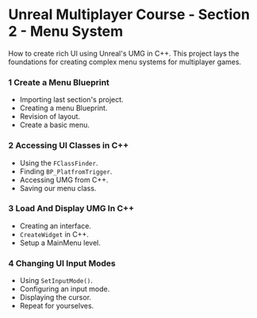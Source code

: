 # Unreal Multiplayer Course - Section 2 - Menu System

How to create rich UI using Unreal's UMG in C++. This project lays the foundations for creating complex menu systems for multiplayer games. 

### 1 Create a Menu Blueprint ###

+ Importing last section's project.
+ Creating a menu Blueprint.
+ Revision of layout.
+ Create a basic menu.

### 2 Accessing UI Classes in C++ ###

+ Using the `FClassFinder`.
+ Finding `BP_PlatfromTrigger`.
+ Accessing UMG from C++.
+ Saving our menu class.

### 3 Load And Display UMG In C++ ###

+ Creating an interface.
+ `CreateWidget` in C++.
+ Setup a MainMenu level.

### 4 Changing UI Input Modes ###

+ Using `SetInputMode()`.
+ Configuring an input mode.
+ Displaying the cursor.
+ Repeat for yourselves.